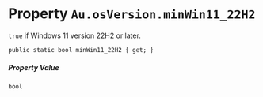 # Property `Au.osVersion.minWin11_22H2`

`true` if Windows 11 version 22H2 or later.

```
public static bool minWin11_22H2 { get; }
```

##### Property Value

`bool`
